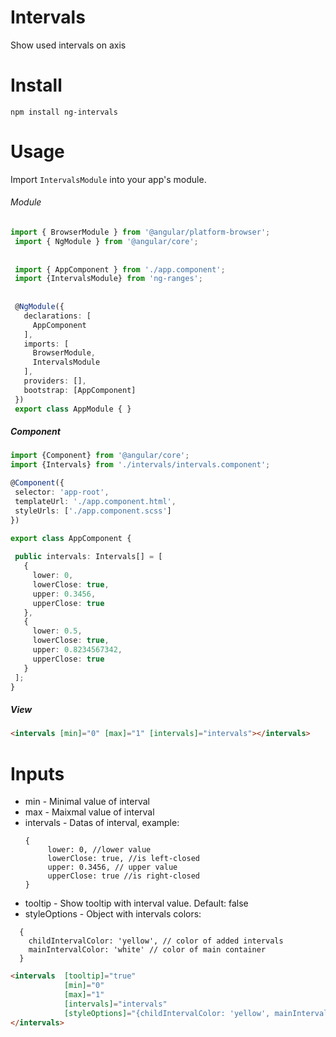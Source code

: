 # Intervals
Show used intervals on axis

# Install
`npm install ng-intervals`

# Usage

Import `IntervalsModule` into your app's module.

###### Module
```typescript
import { BrowserModule } from '@angular/platform-browser';
 import { NgModule } from '@angular/core';
 
 
 import { AppComponent } from './app.component';
 import {IntervalsModule} from 'ng-ranges';
 
 
 @NgModule({
   declarations: [
     AppComponent
   ],
   imports: [
     BrowserModule,
     IntervalsModule
   ],
   providers: [],
   bootstrap: [AppComponent]
 })
 export class AppModule { }
 ```
 ##### Component
 ```typescript
import {Component} from '@angular/core';
import {Intervals} from './intervals/intervals.component';

@Component({
  selector: 'app-root',
  templateUrl: './app.component.html',
  styleUrls: ['./app.component.scss']
})

export class AppComponent {
  
  public intervals: Intervals[] = [
    {
      lower: 0,
      lowerClose: true,
      upper: 0.3456,
      upperClose: true
    },
    {
      lower: 0.5,
      lowerClose: true,
      upper: 0.8234567342,
      upperClose: true
    }
  ];
}
```

##### View
```html
<intervals [min]="0" [max]="1" [intervals]="intervals"></intervals>
```

# Inputs
* min - Minimal value of interval
* max - Maixmal value of interval
* intervals - Datas of interval, example:
  ```
  {
       lower: 0, //lower value
       lowerClose: true, //is left-closed
       upper: 0.3456, // upper value
       upperClose: true //is right-closed
  }
  ```
* tooltip - Show tooltip with interval value. Default: false
* styleOptions - Object with intervals colors: 
```
  {
    childIntervalColor: 'yellow', // color of added intervals
    mainIntervalColor: 'white' // color of main container
  }
```

```html
<intervals  [tooltip]="true"
            [min]="0"
            [max]="1"
            [intervals]="intervals"
            [styleOptions]="{childIntervalColor: 'yellow', mainIntervalColor: 'white'}">
</intervals>
```
 

